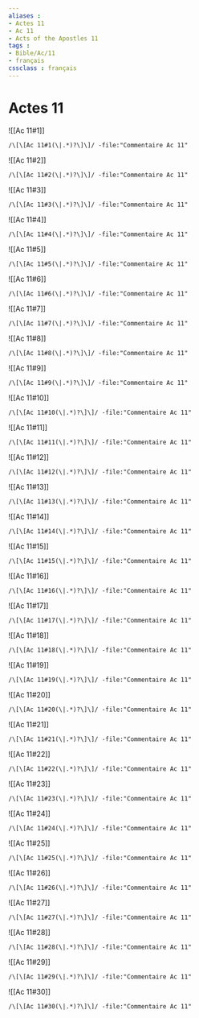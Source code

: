 ```yaml
---
aliases : 
- Actes 11
- Ac 11
- Acts of the Apostles 11
tags : 
- Bible/Ac/11
- français
cssclass : français
---
```


# Actes 11

![[Ac 11#1]]

```query
/\[\[Ac 11#1(\|.*)?\]\]/ -file:"Commentaire Ac 11"
```

![[Ac 11#2]]

```query
/\[\[Ac 11#2(\|.*)?\]\]/ -file:"Commentaire Ac 11"
```

![[Ac 11#3]]

```query
/\[\[Ac 11#3(\|.*)?\]\]/ -file:"Commentaire Ac 11"
```

![[Ac 11#4]]

```query
/\[\[Ac 11#4(\|.*)?\]\]/ -file:"Commentaire Ac 11"
```

![[Ac 11#5]]

```query
/\[\[Ac 11#5(\|.*)?\]\]/ -file:"Commentaire Ac 11"
```

![[Ac 11#6]]

```query
/\[\[Ac 11#6(\|.*)?\]\]/ -file:"Commentaire Ac 11"
```

![[Ac 11#7]]

```query
/\[\[Ac 11#7(\|.*)?\]\]/ -file:"Commentaire Ac 11"
```

![[Ac 11#8]]

```query
/\[\[Ac 11#8(\|.*)?\]\]/ -file:"Commentaire Ac 11"
```

![[Ac 11#9]]

```query
/\[\[Ac 11#9(\|.*)?\]\]/ -file:"Commentaire Ac 11"
```

![[Ac 11#10]]

```query
/\[\[Ac 11#10(\|.*)?\]\]/ -file:"Commentaire Ac 11"
```

![[Ac 11#11]]

```query
/\[\[Ac 11#11(\|.*)?\]\]/ -file:"Commentaire Ac 11"
```

![[Ac 11#12]]

```query
/\[\[Ac 11#12(\|.*)?\]\]/ -file:"Commentaire Ac 11"
```

![[Ac 11#13]]

```query
/\[\[Ac 11#13(\|.*)?\]\]/ -file:"Commentaire Ac 11"
```

![[Ac 11#14]]

```query
/\[\[Ac 11#14(\|.*)?\]\]/ -file:"Commentaire Ac 11"
```

![[Ac 11#15]]

```query
/\[\[Ac 11#15(\|.*)?\]\]/ -file:"Commentaire Ac 11"
```

![[Ac 11#16]]

```query
/\[\[Ac 11#16(\|.*)?\]\]/ -file:"Commentaire Ac 11"
```

![[Ac 11#17]]

```query
/\[\[Ac 11#17(\|.*)?\]\]/ -file:"Commentaire Ac 11"
```

![[Ac 11#18]]

```query
/\[\[Ac 11#18(\|.*)?\]\]/ -file:"Commentaire Ac 11"
```

![[Ac 11#19]]

```query
/\[\[Ac 11#19(\|.*)?\]\]/ -file:"Commentaire Ac 11"
```

![[Ac 11#20]]

```query
/\[\[Ac 11#20(\|.*)?\]\]/ -file:"Commentaire Ac 11"
```

![[Ac 11#21]]

```query
/\[\[Ac 11#21(\|.*)?\]\]/ -file:"Commentaire Ac 11"
```

![[Ac 11#22]]

```query
/\[\[Ac 11#22(\|.*)?\]\]/ -file:"Commentaire Ac 11"
```

![[Ac 11#23]]

```query
/\[\[Ac 11#23(\|.*)?\]\]/ -file:"Commentaire Ac 11"
```

![[Ac 11#24]]

```query
/\[\[Ac 11#24(\|.*)?\]\]/ -file:"Commentaire Ac 11"
```

![[Ac 11#25]]

```query
/\[\[Ac 11#25(\|.*)?\]\]/ -file:"Commentaire Ac 11"
```

![[Ac 11#26]]

```query
/\[\[Ac 11#26(\|.*)?\]\]/ -file:"Commentaire Ac 11"
```

![[Ac 11#27]]

```query
/\[\[Ac 11#27(\|.*)?\]\]/ -file:"Commentaire Ac 11"
```

![[Ac 11#28]]

```query
/\[\[Ac 11#28(\|.*)?\]\]/ -file:"Commentaire Ac 11"
```

![[Ac 11#29]]

```query
/\[\[Ac 11#29(\|.*)?\]\]/ -file:"Commentaire Ac 11"
```

![[Ac 11#30]]

```query
/\[\[Ac 11#30(\|.*)?\]\]/ -file:"Commentaire Ac 11"
```

